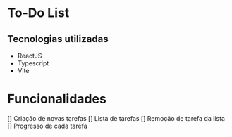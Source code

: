# To-Do List

## Tecnologias utilizadas

- ReactJS
- Typescript
- Vite

# Funcionalidades 

[] Criação de novas tarefas
[] Lista de tarefas
[] Remoção de tarefa da lista
[] Progresso de cada tarefa
